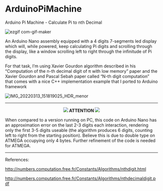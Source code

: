 # ArduinoPiMachine
Arduino Pi Machine - Calculate Pi to nth Decimal

![ezgif com-gif-maker](https://user-images.githubusercontent.com/38574378/158080737-6ee8792f-4743-4e39-b3c8-c5a76624b83b.gif)

An Arduino Nano assembly equipped with a 4 digits 7-segments led display which will, while powered, keep calculating Pi digits and scrolling through the display, like a window scrolling left to right through the infinitude of Pi digits.

For that task, I’m using Xavier Gourdon algorithm described in his “Computation of the n-th decimal digit of π with low memory” paper and the Xavier Gourdon and Pascal Sebah paper called “N-th digit computation” that comes with a nice C++ implementation example that I ported to Arduino framework

![IMG_20220313_151819025_HDR_menor](https://user-images.githubusercontent.com/38574378/158080774-50462913-55ac-43b5-833d-798b76cd25d4.jpg)


---
<p align="center"><img src="https://user-images.githubusercontent.com/38574378/132773469-08fb7b59-2f9d-4641-9665-c8d50d3904bc.png"><b>   ATTENTION   </b><img src="https://user-images.githubusercontent.com/38574378/132773469-08fb7b59-2f9d-4641-9665-c8d50d3904bc.png"></p> 

When compared to a version running on PC, this code on Arduino Nano has an approximation error on the last 2-3 digits each interaction, rendering only the first 3-5 digits useable (the algorithm produces 6 digits, counting left to right from the starting position). Believe this is due to double type on ATMEGA occupying only 4 bytes. Further refinement of the code is needed for ATMEGA.

---

References:

http://numbers.computation.free.fr/Constants/Algorithms/nthdigit.html

http://numbers.computation.free.fr/Constants/Algorithms/nthdecimaldigit.pdf
